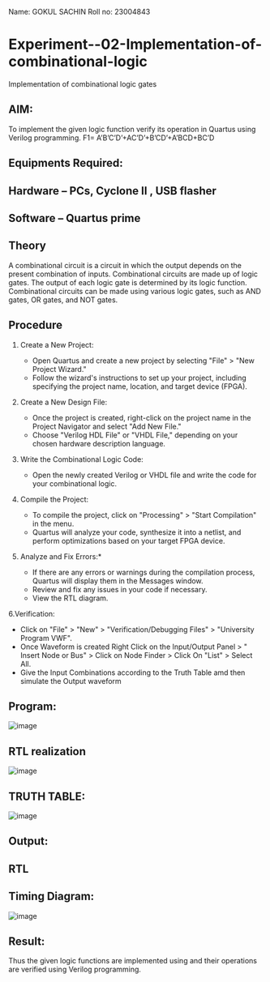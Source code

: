Name: GOKUL SACHIN
Roll no: 23004843
# Experiment--02-Implementation-of-combinational-logic
Implementation of combinational logic gates
 
## AIM:
To implement the given logic function verify its operation in Quartus using Verilog programming.
 F1= A’B’C’D’+AC’D’+B’CD’+A’BCD+BC’D 
## Equipments Required:
## Hardware – PCs, Cyclone II , USB flasher
## Software – Quartus prime


## Theory
A combinational circuit is a circuit in which the output depends on the present combination of inputs. Combinational circuits are made up of logic gates. The output of each logic gate is determined by its logic function. Combinational circuits can be made using various logic gates, such as AND gates, OR gates, and NOT gates.
## Procedure
1. Create a New Project:
   - Open Quartus and create a new project by selecting "File" > "New Project Wizard."
   - Follow the wizard's instructions to set up your project, including specifying the project name, location, and target device (FPGA).
2. Create a New Design File:
   - Once the project is created, right-click on the project name in the Project Navigator and select "Add New File."
   - Choose "Verilog HDL File" or "VHDL File," depending on your chosen hardware description language.

3. Write the Combinational Logic Code:
   - Open the newly created Verilog or VHDL file and write the code for your combinational logic.
     
4. Compile the Project:
   - To compile the project, click on "Processing" > "Start Compilation" in the menu.
   - Quartus will analyze your code, synthesize it into a netlist, and perform optimizations based on your target FPGA device.

5. Analyze and Fix Errors:*
   - If there are any errors or warnings during the compilation process, Quartus will display them in the Messages window.
   - Review and fix any issues in your code if necessary.
   - View the RTL diagram.

6.Verification:
   - Click on "File" > "New" > "Verification/Debugging Files" > "University Program VWF".
   - Once Waveform is created Right Click on the Input/Output Panel > " Insert Node or Bus" > Click on Node Finder > Click On "List" > Select All.
   - Give the Input Combinations according to the Truth Table amd then simulate the Output waveform



## Program:
![image](https://github.com/vksachin2018/Experiment--02-Implementation-of-combinational-logic-/assets/149366019/131c96ae-992e-4329-92c4-e852de0c93c1)

## RTL realization
![image](https://github.com/vksachin2018/Experiment--02-Implementation-of-combinational-logic-/assets/149366019/7833ecbc-0018-490e-a8fd-70591ac97877)
## TRUTH TABLE:
![image](https://github.com/vksachin2018/Experiment--02-Implementation-of-combinational-logic-/assets/149366019/3cf0d24a-3c17-47d6-b190-95c81e604c92)



## Output:
## RTL
## Timing Diagram:
![image](https://github.com/vksachin2018/Experiment--02-Implementation-of-combinational-logic-/assets/149366019/7a59ac44-ad04-46f9-8554-2fca211c63a2)

## Result:
Thus the given logic functions are implemented using  and their operations are verified using Verilog programming.
